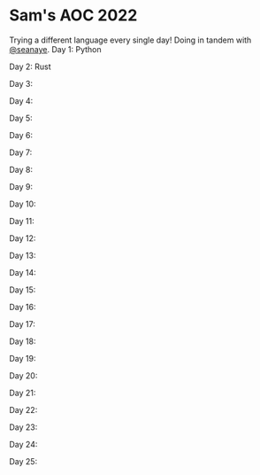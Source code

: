 # Sam's AOC 2022
Trying a different language every single day! Doing in tandem with [@seanaye](https://github.com/seanaye).
Day 1: Python

Day 2: Rust

Day 3:

Day 4:

Day 5:

Day 6:

Day 7:

Day 8:

Day 9:

Day 10:

Day 11:

Day 12:

Day 13:

Day 14:

Day 15:


Day 16:

Day 17:

Day 18:

Day 19:

Day 20:

Day 21:

Day 22:

Day 23:

Day 24:

Day 25:
